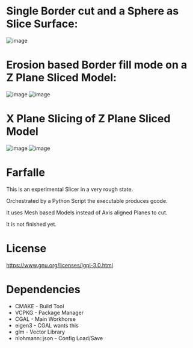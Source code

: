 # Single Border cut and a Sphere as Slice Surface:
![image](https://github.com/Liech/Farfalle/assets/16963076/ee5b53db-d740-4cae-b1f6-14f932f8427a)

# Erosion based Border fill mode on a Z Plane Sliced Model:

![image](https://github.com/Liech/Farfalle/assets/16963076/6dd55645-5d1d-4bfa-b919-280fd44da71f)
![image](https://github.com/Liech/Farfalle/assets/16963076/ad9b9606-e378-4d03-9b52-6494d5518c83)

# X Plane Slicing of Z Plane Sliced Model
![image](https://github.com/Liech/Farfalle/assets/16963076/ef65e40f-aeb2-402b-a6e6-e2b9f377ca49)
![image](https://github.com/Liech/Farfalle/assets/16963076/65dfe39b-06e8-44b0-b824-0f57ff15acee)

# Farfalle

This is an experimental Slicer in a very rough state.

Orchestrated by a Python Script the executable produces gcode.

It uses Mesh based Models instead of Axis aligned Planes to cut.

It is not finished yet.

# License

https://www.gnu.org/licenses/lgpl-3.0.html

# Dependencies

* CMAKE - Build Tool
* VCPKG - Package Manager
* CGAL - Main Workhorse
* eigen3 - CGAL wants this
* glm - Vector Library
* nlohmann::json - Config Load/Save
